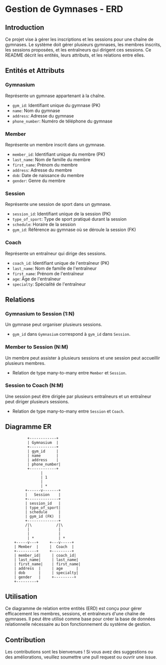 

# Gestion de Gymnases - ERD

## Introduction

Ce projet vise à gérer les inscriptions et les sessions pour une chaîne de gymnases. Le système doit gérer plusieurs gymnases, les membres inscrits, les sessions proposées, et les entraîneurs qui dirigent ces sessions. Ce README décrit les entités, leurs attributs, et les relations entre elles.

## Entités et Attributs

### Gymnasium
Représente un gymnase appartenant à la chaîne.
- `gym_id`: Identifiant unique du gymnase (PK)
- `name`: Nom du gymnase
- `address`: Adresse du gymnase
- `phone_number`: Numéro de téléphone du gymnase

### Member
Représente un membre inscrit dans un gymnase.
- `member_id`: Identifiant unique du membre (PK)
- `last_name`: Nom de famille du membre
- `first_name`: Prénom du membre
- `address`: Adresse du membre
- `dob`: Date de naissance du membre
- `gender`: Genre du membre

### Session
Représente une session de sport dans un gymnase.
- `session_id`: Identifiant unique de la session (PK)
- `type_of_sport`: Type de sport pratiqué durant la session
- `schedule`: Horaire de la session
- `gym_id`: Référence au gymnase où se déroule la session (FK)

### Coach
Représente un entraîneur qui dirige des sessions.
- `coach_id`: Identifiant unique de l'entraîneur (PK)
- `last_name`: Nom de famille de l'entraîneur
- `first_name`: Prénom de l'entraîneur
- `age`: Âge de l'entraîneur
- `specialty`: Spécialité de l'entraîneur

## Relations

### Gymnasium to Session (1:N)
Un gymnase peut organiser plusieurs sessions.
- `gym_id` dans `Gymnasium` correspond à `gym_id` dans `Session`.

### Member to Session (N:M)
Un membre peut assister à plusieurs sessions et une session peut accueillir plusieurs membres.
- Relation de type many-to-many entre `Member` et `Session`.

### Session to Coach (N:M)
Une session peut être dirigée par plusieurs entraîneurs et un entraîneur peut diriger plusieurs sessions.
- Relation de type many-to-many entre `Session` et `Coach`.

## Diagramme ER

```plaintext
          +------------+
          | Gymnasium  |
          +------------+
          | gym_id     |
          | name       |
          | address    |
          | phone_number|
          +------------+
                |
                | 1
                |
                | *
         +------v-------+
         |   Session    |
         +--------------+
         | session_id   |
         | type_of_sport|
         | schedule     |
         | gym_id (FK)  |
         +--------------+
         /|\           /|\
          |             |
          |             |
          | *           | *
    +-----v---+     +---v-----+
    | Member  |     |  Coach  |
    +---------+     +---------+
    | member_id|     | coach_id|
    | last_name|     | last_name|
    | first_name|    | first_name|
    | address  |     | age      |
    | dob      |     | specialty|
    | gender   |     +---------+
    +---------+
```

## Utilisation

Ce diagramme de relation entre entités (ERD) est conçu pour gérer efficacement les membres, sessions, et entraîneurs d'une chaîne de gymnases. Il peut être utilisé comme base pour créer la base de données relationnelle nécessaire au bon fonctionnement du système de gestion.

## Contribution

Les contributions sont les bienvenues ! Si vous avez des suggestions ou des améliorations, veuillez soumettre une pull request ou ouvrir une issue.
